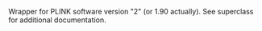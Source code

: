 Wrapper for PLINK software version "2" (or 1.90 actually). See superclass for additional documentation.